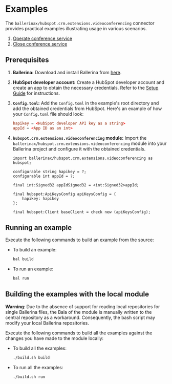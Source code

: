 # Examples

The `ballerinax/hubspot.crm.extensions.videoconferencing` connector provides practical examples illustrating usage in various scenarios.

1. [Operate conference service](https://github.com/ballerina-platform/module-ballerinax-hubspot.crm.extensions.videoconferencing/tree/main/examples/operate-conference-service/)
2. [Close conference service](https://github.com/ballerina-platform/module-ballerinax-hubspot.crm.extensions.videoconferencing/tree/main/examples/close-conference-service/)

## Prerequisites

1. **Ballerina:** Download and install Ballerina from [here](https://ballerina.io/downloads/).

2. **HubSpot developer account:** Create a HubSpot developer account and create an app to obtain the necessary credentials. Refer to the [Setup Guide](https://github.com/ballerina-platform/module-ballerinax-hubspot.crm.extensions.videoconferencing/tree/main/ballerina/README.md) for instructions.

3. **`Config.toml`:** Add the `Config.toml` in the example's root directory and add the obtained credentials from HubSpot. Here's an example of how your `Config.toml` file should look:

    ```toml
    hapikey = <HubSpot developer API key as a string>
    appId = <App ID as an int>
    ```

4. **`hubspot.crm.extensions.videoconferencing` module:** Import the `ballerinax/hubspot.crm.extensions.videoconferencing` module into your Ballerina project and configure it with the obtained credentials.

    ```ballerina
    import ballerinax/hubspot.crm.extensions.videoconferencing as hubspot;

    configurable string hapikey = ?;
    configurable int appId = ?;

    final int:Signed32 appIdSigned32 = <int:Signed32>appId;

    final hubspot:ApiKeysConfig apiKeysConfig = {
        hapikey: hapikey
    };

    final hubspot:Client baseClient = check new (apiKeysConfig);
    ```

## Running an example

Execute the following commands to build an example from the source:

* To build an example:

    ```bash
    bal build
    ```

* To run an example:

    ```bash
    bal run
    ```

## Building the examples with the local module

**Warning**: Due to the absence of support for reading local repositories for single Ballerina files, the Bala of the module is manually written to the central repository as a workaround. Consequently, the bash script may modify your local Ballerina repositories.

Execute the following commands to build all the examples against the changes you have made to the module locally:

* To build all the examples:

    ```bash
    ./build.sh build
    ```

* To run all the examples:

    ```bash
    ./build.sh run
    ```
